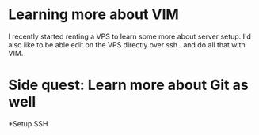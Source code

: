 # Learning more about VIM
I recently started renting a VPS to learn some more about server setup.  I'd also like to be able edit on the VPS directly over ssh.. and do all that with VIM.
# Side quest: Learn more about Git as well
*Setup SSH
